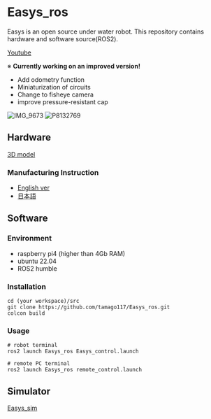 # Easys_ros
Easys is an open source under water robot. This repository contains hardware and software source(ROS2).

[Youtube](https://youtu.be/4HA7E2-nBuU?si=SOEqNSd_vYKx65Tm)

※ **Currently working on an improved version!**
- Add odometry function
- Miniaturization of circuits
- Change to fisheye camera
- improve pressure-resistant cap

![IMG_9673](https://github.com/tamago117/Easys_ros/assets/38370926/150ee971-6230-4fc3-9c5f-c7301954f7d2)
![P8132769](https://github.com/tamago117/Easys_ros/assets/38370926/9c8923b8-014f-4e5c-a402-4565e1488479)

## Hardware
[3D model](https://drive.google.com/drive/folders/1nr-dIgoqMnhwZie1suLELQvrDiUapply?usp=sharing)
### Manufacturing Instruction
- [English ver](documents/ManufacturingInstructions_en.md)
- [日本語](documents/ManufacturingInstructions_ja.md)

## Software
### Environment
- raspberry pi4 (higher than 4Gb RAM)
- ubuntu 22.04
- ROS2 humble

### Installation
```
cd (your workspace)/src
git clone https://github.com/tamago117/Easys_ros.git
colcon build
```

### Usage

```
# robot terminal
ros2 launch Easys_ros Easys_control.launch
```
```
# remote PC terminal
ros2 launch Easys_ros remote_control.launch
```

## Simulator
[Easys_sim](https://github.com/hrjp/Easys_sim)
